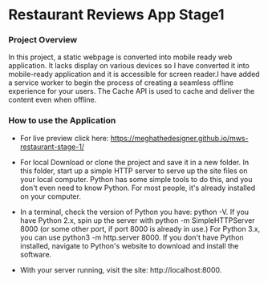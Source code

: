 # Restaurant Reviews App Stage1
### Project Overview
In this project, a static webpage is converted into mobile ready web application. It lacks display on various devices so I have converted it into mobile-ready application and it is accessible for screen reader.I have added a service worker to begin the process of creating a seamless offline experience for your users. The Cache API is used to cache and deliver the content even when offline.
### How to use the Application
* For live preview click here:  https://meghathedesigner.github.io/mws-restaurant-stage-1/
* For local Download or clone the project and save it in a new folder.
In this folder, start up a simple HTTP server to serve up the site files on your local computer. Python has some simple tools to do this, and you don't even need to know Python. For most people, it's already installed on your computer.

* In a terminal, check the version of Python you have: python -V. If you have Python 2.x, spin up the server with python -m SimpleHTTPServer 8000 (or some other port, if port 8000 is already in use.) For Python 3.x, you can use python3 -m http.server 8000. If you don't have Python installed, navigate to Python's website to download and install the software.

* With your server running, visit the site: http://localhost:8000.
